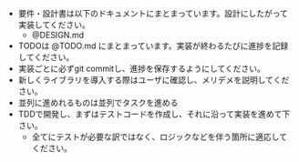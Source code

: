 
- 要件・設計書は以下のドキュメントにまとまっています。設計にしたがって実装してください。
  - @DESIGN.md
- TODOは @TODO.md にまとまっています。実装が終わるたびに進捗を記録してください。
- 実装ごとに必ずgit commitし、進捗を保存するようにしてください。
- 新しくライブラリを導入する際はユーザに確認し、メリデメを説明してください。
- 並列に進めれるものは並列でタスクを進める
- TDDで開発し、まずはテストコードを作成し、それに沿って実装を進めて下さい。
  - 全てにテストが必要な訳ではなく、ロジックなどを伴う箇所に適応してください。

